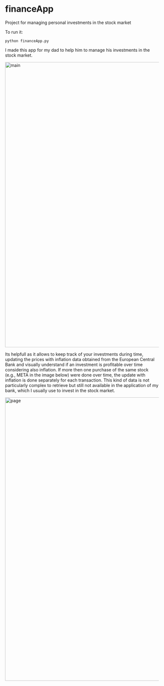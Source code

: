 # financeApp
Project for managing personal investments in the stock market

To run it:

`python financeApp.py`


I made this app for my dad to help him to manage his investments in the stock market.

<img width="1714" height="934" alt="main" src="https://github.com/user-attachments/assets/c61d5e75-944d-4bc6-97cf-2e5d0a4d1d92" />

Its helpfull as it allows to keep track of your investments during time, updating the prices with inflation data obtained from the European Central Bank and visually understand if an investment is profitable over time considering also inflation. If more then one purchase of the same stock (e.g., META in the image below) were done over time, the update with inflation is done separately for each transaction. 
This kind of data is not particularly complex to retrieve but still not available in the application of my bank, which I usually use to invest in the stock market.

<img width="1707" height="928" alt="page" src="https://github.com/user-attachments/assets/6b443778-d6f8-4b7c-89de-bd46e8193fb4" />
